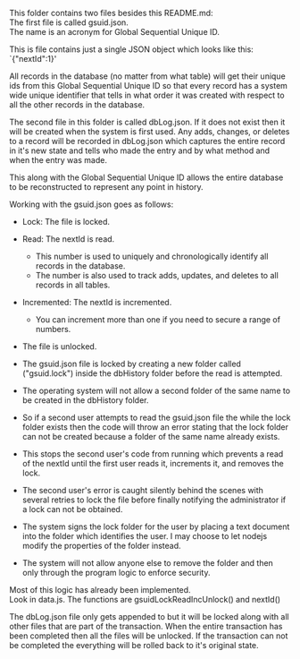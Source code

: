 This folder contains two files besides this README.md:  
The first file is called gsuid.json.  
The name is an acronym for Global Sequential Unique ID.  

This is file contains just a single JSON object which looks like this: `{"nextId":1}'  

All records in the database (no matter from what table) will get their unique ids from this Global Sequential Unique ID so that every record has a system wide unique identifier that tells in what order it was created with respect to all the other records in the database. 

The second file in this folder is called dbLog.json. If it does not exist then it will be created when the system is first used. Any adds, changes, or deletes to a record will be recorded in dbLog.json which captures the entire record in it's new state and tells who made the entry and by what method and when the entry was made.  

This along with the Global Sequential Unique ID allows the entire database to be reconstructed to represent any point in history.  

Working with the gsuid.json goes as follows:  
* Lock: The file is locked.  
* Read: The nextId is read.  
  * This number is used to uniquely and chronologically identify all records in the database.  
  * The number is also used to track adds, updates, and deletes to all records in all tables.  
* Incremented: The nextId is incremented.  
  * You can increment more than one if you need to secure a range of numbers.  
* The file is unlocked.  

* The gsuid.json file is locked by creating a new folder called ("gsuid.lock") inside the dbHistory folder before the read is attempted.  
* The operating system will not allow a second folder of the same name to be created in the dbHistory folder.  
* So if a second user attempts to read the gsuid.json file the while the lock folder exists then the code will throw an error stating that the lock folder can not be created because a folder of the same name already exists.  
* This stops the second user's code from running which prevents a read of the nextId until the first user reads it, increments it, and removes the lock.  
* The second user's error is caught silently behind the scenes with several retries to lock the file before finally notifying the administrator if a lock can not be obtained.  
* The system signs the lock folder for the user by placing a text document into the folder which identifies the user. I may choose to let nodejs modify the properties of the folder instead.  
* The system will not allow anyone else to remove the folder and then only through the program logic to enforce security.  

Most of this logic has already been implemented.  
Look in data.js. The functions are gsuidLockReadIncUnlock() and nextId()  

The dbLog.json file only gets appended to but it will be locked along with all other files that are part of the transaction. When the entire transaction has been completed then all the files will be unlocked. If the transaction can not be completed the everything will be rolled back to it's original state.  

 

 
